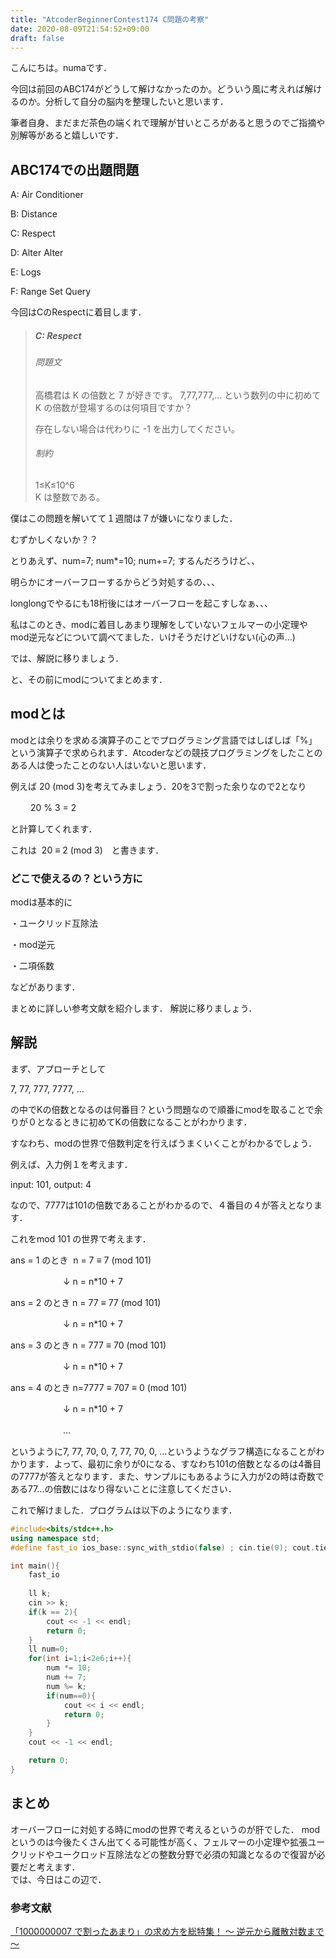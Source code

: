 ```yaml
---
title: "AtcoderBeginnerContest174 C問題の考察"
date: 2020-08-09T21:54:52+09:00
draft: false
---
```

こんにちは。numaです．

今回は前回のABC174がどうして解けなかったのか。どういう風に考えれば解けるのか。分析して自分の脳内を整理したいと思います．

筆者自身、まだまだ茶色の端くれで理解が甘いところがあると思うのでご指摘や別解等があると嬉しいです．

## ABC174での出題問題
A: Air Conditioner

B: Distance

C: Respect

D: Alter Alter

E: Logs

F: Range Set Query

今回はCのRespectに着目します．

>##### C: Respect
>###### 問題文
>高橋君は K の倍数と 7 が好きです。
>7,77,777,… という数列の中に初めて K の倍数が登場するのは何項目ですか？
>
>存在しない場合は代わりに -1 を出力してください。
>
>###### 制約
>1≤K≤10^6  
>K は整数である。

僕はこの問題を解いてて１週間は７が嫌いになりました．

むずかしくないか？？

とりあえず、num=7; num*=10; num+=7; するんだろうけど、、

明らかにオーバーフローするからどう対処するの、、、

longlongでやるにも18桁後にはオーバーフローを起こすしなぁ、、、

私はこのとき、modに着目しあまり理解をしていないフェルマーの小定理やmod逆元などについて調べてました．いけそうだけどいけない(心の声...)

では、解説に移りましょう． 

と、その前にmodについてまとめます．

## modとは
modとは余りを求める演算子のことでプログラミング言語ではしばしば「%」という演算子で求められます．Atcoderなどの競技プログラミングをしたことのある人は使ったことのない人はいないと思います．

例えば 20 (mod 3)を考えてみましょう．20を3で割った余りなので2となり

　　 20 % 3 = 2

と計算してくれます．

これは  20 ≡ 2 (mod 3)　と書きます．

### どこで使えるの？という方に
modは基本的に

・ユークリッド互除法

・mod逆元

・二項係数

などがあります．

まとめに詳しい参考文献を紹介します．
解説に移りましょう．

## 解説
まず、アプローチとして

7, 77, 777, 7777, ...

の中でKの倍数となるのは何番目？という問題なので順番にmodを取ることで余りが０となるときに初めてKの倍数になることがわかります．

すなわち、modの世界で倍数判定を行えばうまくいくことがわかるでしょう．

例えば、入力例１を考えます．

input: 101, output: 4

なので、7777は101の倍数であることがわかるので、４番目の４が答えとなります．

これをmod 101 の世界で考えます．

ans = 1 のとき  n = 7 ≡ 7 (mod 101)

　　　　　　↓ n = n*10 + 7

ans = 2 のとき n = 77 ≡ 77 (mod 101)

　　　　　　↓ n = n*10 + 7

ans = 3 のとき n = 777 ≡ 70 (mod 101)

　　　　　　↓ n = n*10 + 7

ans = 4 のとき n=7777 ≡ 707 ≡ 0 (mod 101)

　　　　　　↓ n = n*10 + 7

　　　　　　…

というように7, 77, 70, 0, 7, 77, 70, 0, ...というようなグラフ構造になることがわかります．よって、最初に余りが0になる、すなわち101の倍数となるのは4番目の7777が答えとなります．また、サンプルにもあるように入力が2の時は奇数である77...の倍数にはなり得ないことに注意してください．

これで解けました．プログラムは以下のようになります．
```cpp
#include<bits/stdc++.h>
using namespace std;
#define fast_io ios_base::sync_with_stdio(false) ; cin.tie(0); cout.tie(0);

int main(){
    fast_io
    
    ll k;
    cin >> k;
    if(k == 2){
        cout << -1 << endl;
        return 0;
    }
    ll num=0;
    for(int i=1;i<2e6;i++){
        num *= 10;
        num += 7;
        num %= k;
        if(num==0){
            cout << i << endl;
            return 0;
        }
    }
    cout << -1 << endl;

    return 0;
}
```

## まとめ
オーバーフローに対処する時にmodの世界で考えるというのが肝でした．
modというのは今後たくさん出てくる可能性が高く、フェルマーの小定理や拡張ユークリッドやユークロッド互除法などの整数分野で必須の知識となるので復習が必要だと考えます．  
では、今日はこの辺で．

### 参考文献
[「1000000007 で割ったあまり」の求め方を総特集！ 〜 逆元から離散対数まで 〜](https://qiita.com/drken/items/3b4fdf0a78e7a138cd9a)


